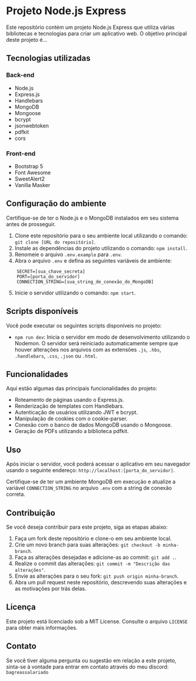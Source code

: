 # Projeto Node.js Express

Este repositório contém um projeto Node.js Express que utiliza várias bibliotecas e tecnologias para criar um aplicativo web. O objetivo principal deste projeto é...

## Tecnologias utilizadas

### Back-end

- Node.js
- Express.js
- Handlebars
- MongoDB
- Mongoose
- bcrypt
- jsonwebtoken
- pdfkit
- cors

### Front-end

- Bootstrap 5
- Font Awesome
- SweetAlert2
- Vanilla Masker

## Configuração do ambiente

Certifique-se de ter o Node.js e o MongoDB instalados em seu sistema antes de prosseguir.

1. Clone este repositório para o seu ambiente local utilizando o comando: `git clone [URL do repositório]`.
2. Instale as dependências do projeto utilizando o comando: `npm install`.
3. Renomeie o arquivo `.env.example` para `.env`.
4. Abra o arquivo `.env` e defina as seguintes variáveis de ambiente:
~~~env
    SECRET=[sua_chave_secreta]
    PORT=[porta_do_servidor]
    CONNECTION_STRING=[sua_string_de_conexão_do_MongoDB]
~~~
5. Inicie o servidor utilizando o comando: `npm start`.

## Scripts disponíveis

Você pode executar os seguintes scripts disponíveis no projeto:

- `npm run dev`: Inicia o servidor em modo de desenvolvimento utilizando o Nodemon. O servidor será reiniciado automaticamente sempre que houver alterações nos arquivos com as extensões `.js`, `.hbs`, `.handlebars`, `.css`, `.json` ou `.html`.

## Funcionalidades

Aqui estão algumas das principais funcionalidades do projeto:

- Roteamento de páginas usando o Express.js.
- Renderização de templates com Handlebars.
- Autenticação de usuários utilizando JWT e bcrypt.
- Manipulação de cookies com o cookie-parser.
- Conexão com o banco de dados MongoDB usando o Mongoose.
- Geração de PDFs utilizando a biblioteca pdfkit.

## Uso

Após iniciar o servidor, você poderá acessar o aplicativo em seu navegador usando o seguinte endereço: `http://localhost:[porta_do_servidor]`.

Certifique-se de ter um ambiente MongoDB em execução e atualize a variável `CONNECTION_STRING` no arquivo `.env` com a string de conexão correta.

## Contribuição

Se você deseja contribuir para este projeto, siga as etapas abaixo:

1. Faça um fork deste repositório e clone-o em seu ambiente local.
2. Crie um novo branch para suas alterações: `git checkout -b minha-branch`.
3. Faça as alterações desejadas e adicione-as ao commit: `git add .`.
4. Realize o commit das alterações: `git commit -m "Descrição das alterações"`.
5. Envie as alterações para o seu fork: `git push origin minha-branch`.
6. Abra um pull request neste repositório, descrevendo suas alterações e as motivações por trás delas.

## Licença

Este projeto está licenciado sob a MIT License. Consulte o arquivo `LICENSE` para obter mais informações.

## Contato

Se você tiver alguma pergunta ou sugestão em relação a este projeto, sinta-se à vontade para entrar em contato através do meu discord: `bagreassalariado`